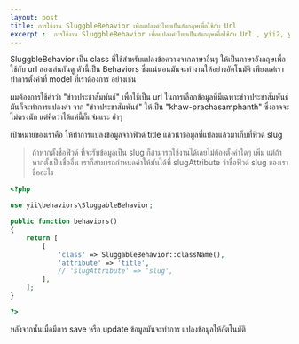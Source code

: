 ```yaml
---
layout: post
title: การใช้งาน SluggbleBehavior เพื่อแปลงคำไทยเป็นอังกฤษเพื่อใช้กับ Url
excerpt :  การใช้งาน SluggbleBehavior เพื่อแปลงคำไทยเป็นอังกฤษเพื่อใช้กับ Urlิ , yii2, yii Framework
---
```


SluggbleBehavior เป็น class ที่ใช้สำหรับแปลงข้อความจากภาษาอื่นๆ ให้เป็นภาษาอังกฤษเพื่อใช้กับ url ลองเล่นกันดู
ตัวนี้เป็น Behaviors ซึ่งแน่นอนมันจะทำงานให้อย่างอัตโนมัติ เพียงแค่เราทำการตั้งค่าที่ model ที่เราต้องการ อย่างเช่น

ผมต้องการใช้คำว่า "ข่าวประชาสัมพันธ์"  เพื่อใช้เป็น url ในการเลือกข้อมูลที่มีเฉพาะข่าวประชาสัมพันธ์ มันก็จะทำการแปลงคำ จาก  "ข่าวประชาสัมพันธ์" ให้เป็น "khaw-prachasamphanth" ซึ่งอาจจะไม่ตรงนัก แต่คิดว่าได้แค่นี้ก็แจ่มแระ ฮ่าๆ

เป้าหมายของเราคือ ให้ทำการแปลงข้อมูลจากฟิวด์ title แล้วนำข้อมูลที่แปลงแล้วมาเก็บที่ฟิวด์ slug

>ถ้าหากตั้งชื่อฟิวด์ ที่จะรับข้อมูลเป็น slug ก็สามารถใช้งานได้เลยไม่ต้องตั้งค่าใดๆ เพิ่ม แต่ถ้าหากตั้งเป็นชื่ออื่น   เราก็สามารถกำหนดค่าให้มันได้ที่ slugAttribute ว่าชื่อฟิวด์ slug ของเราชื่ออะไร

```php
<?php

use yii\behaviors\SluggableBehavior;

public function behaviors()
{
    return [
        [
            'class' => SluggableBehavior::className(),
            'attribute' => 'title',
            // 'slugAttribute' => 'slug',
        ],
    ];
}

?>
```

หลังจากนั้นเมื่อมีการ save หรือ update ข้อมูลมันจะทำการ แปลงข้อมูลให้อัตโนมัติ
